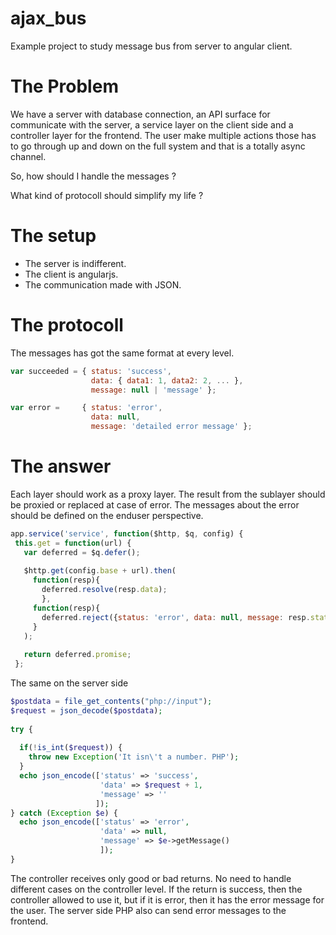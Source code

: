 # ajax_bus
Example project to study message bus from server to angular client.

# The Problem
We have a server with database connection, an API surface for communicate with the server, a service layer on the client side and a controller layer for the frontend. The user make multiple actions those has to go through up and down on the full system and that is a totally async channel.

So, how should I handle the messages ?

What kind of protocoll should simplify my life ?

# The setup
- The server is indifferent.
- The client is angularjs.
- The communication made with JSON.

# The protocoll
The messages has got the same format at every level.

```javascript
var succeeded = { status: 'success',
                  data: { data1: 1, data2: 2, ... },
                  message: null | 'message' };

var error =     { status: 'error',
                  data: null,
                  message: 'detailed error message' };
```
# The answer
Each layer should work as a proxy layer. The result from the sublayer should be proxied or replaced at case of error. The messages about the error should be defined on the enduser perspective.
 
 
 ```javascript
 app.service('service', function($http, $q, config) {
  this.get = function(url) {
    var deferred = $q.defer();
    
    $http.get(config.base + url).then(
      function(resp){
        deferred.resolve(resp.data);
        },
      function(resp){
        deferred.reject({status: 'error', data: null, message: resp.statusText});
      }
    );
    
    return deferred.promise;
  };
```

The same on the server side
```php
$postdata = file_get_contents("php://input");
$request = json_decode($postdata);
    
try {
  
  if(!is_int($request)) {
    throw new Exception('It isn\'t a number. PHP');
  }
  echo json_encode(['status' => 'success',
                    'data' => $request + 1,
                    'message' => ''
                   ]);
} catch (Exception $e) {
  echo json_encode(['status' => 'error',
                    'data' => null,
                    'message' => $e->getMessage()
                    ]);
}
```

 
The controller receives only good or bad returns. No need to handle different cases on the controller level. If the return is success, then the controller allowed to use it, but if it is error, then it has the error message for the user.
The server side PHP also can send error messages to the frontend.
 


 